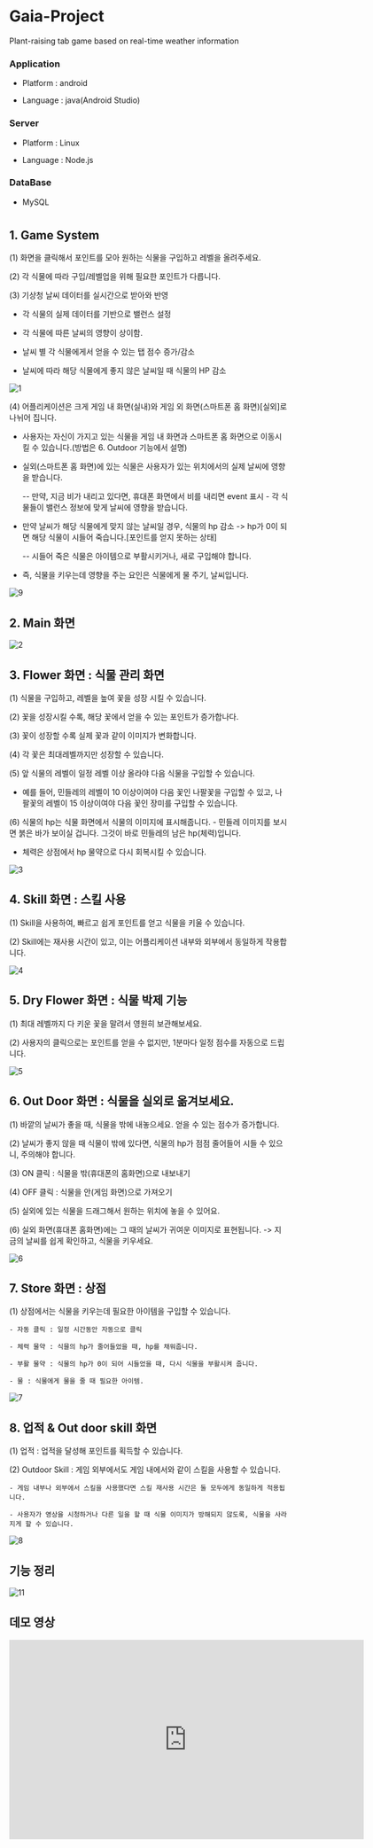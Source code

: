 # Gaia-Project

Plant-raising tab game based on real-time weather information  

### Application   
  - Platform : android

  - Language : java(Android Studio)
  
### Server 
  - Platform : Linux
  
  - Language : Node.js

### DataBase
  - MySQL

#
##
## 1. Game System

(1) 화면을 클릭해서 포인트를 모아 원하는 식물을 구입하고 레벨을 올려주세요.

(2) 각 식물에 따라 구입/레벨업을 위해 필요한 포인트가 다릅니다.

(3) 기상청 날씨 데이터를 실시간으로 받아와 반영

  - 각 식물의 실제 데이터를 기반으로 밸런스 설정
  
  - 각 식물에 따른 날씨의 영향이 상이함.
  
  - 날씨 별 각 식물에게서 얻을 수 있는 탭 점수 증가/감소
  
  - 날씨에 따라 해당 식물에게 좋지 않은 날씨일 때 식물의 HP 감소
  
![1](https://user-images.githubusercontent.com/22411296/61605696-ab86af00-ac81-11e9-8bc1-eaf0fcb17faa.JPG)

(4) 어플리케이션은 크게 게임 내 화면(실내)와 게임 외 화면(스마트폰 홈 화면)[실외]로 나뉘어 집니다.

  - 사용자는 자신이 가지고 있는 식물을 게임 내 화면과 스마트폰 홈 화면으로 이동시킬 수 있습니다.(방법은 6. Outdoor 기능에서 설명)
  
  - 실외(스마트폰 홈 화면)에 있는 식물은 사용자가 있는 위치에서의 실제 날씨에 영향을 받습니다.
  
      -- 만약, 지금 비가 내리고 있다면, 휴대폰 화면에서 비를 내리면 event 표시 - 각 식물들이 밸런스 정보에 맞게 날씨에 영향을 받습니다.

  - 만약 날씨가 해당 식물에게 맞지 않는 날씨일 경우, 식물의 hp 감소 -> hp가 0이 되면 해당 식물이 시들어 죽습니다.[포인트를 얻지 못하는 상태]
  
      -- 시들어 죽은 식물은 아이템으로 부활시키거나, 새로 구입해야 합니다.
        
  - 즉, 식물을 키우는데 영향을 주는 요인은 식물에게 물 주기, 날씨입니다.
  
![9](https://user-images.githubusercontent.com/22411296/61606268-62842a00-ac84-11e9-9caa-edd602bb58ac.JPG)

## 2. Main 화면
![2](https://user-images.githubusercontent.com/22411296/61606075-885cff00-ac83-11e9-8a68-3bb31f4f14da.JPG)

## 3. Flower 화면 : 식물 관리 화면
(1) 식물을 구입하고, 레벨을 높여 꽃을 성장 시킬 수 있습니다.

(2) 꽃을 성장시킬 수록, 해당 꽃에서 얻을 수 있는 포인트가 증가합나다.

(3) 꽃이 성장할 수록 실제 꽃과 같이 이미지가 변화합니다.

(4) 각 꽃은 최대레벨까지만 성장할 수 있습니다.

(5) 앞 식물의 레벨이 일정 레벨 이상 올라야 다음 식물을 구입할 수 있습니다.

  - 예를 들어, 민들레의 레벨이 10 이상이여야 다음 꽃인 나팔꽃을 구입할 수 있고, 나팔꽃의 레벨이 15 이상이여야 다음 꽃인 장미를 구입할 수 있습니다.
  
(6) 식물의 hp는 식물 화면에서 식물의 이미지에 표시해줍니다. - 민들레 이미지를 보시면 붉은 바가 보이실 겁니다. 그것이 바로 민들레의 남은 hp(체력)입니다.
  
  - 체력은 상점에서 hp 물약으로 다시 회복시킬 수 있습니다.

![3](https://user-images.githubusercontent.com/22411296/61606163-eb4e9600-ac83-11e9-8a38-776407e61ed9.JPG)

## 4. Skill 화면 : 스킬 사용
(1) Skill을 사용하여, 빠르고 쉽게 포인트를 얻고 식물을 키울 수 있습니다.

(2) Skill에는 재사용 시간이 있고, 이는 어플리케이션 내부와 외부에서 동일하게 작용합니다.

![4](https://user-images.githubusercontent.com/22411296/61606487-8c8a1c00-ac85-11e9-974a-6593581b7c7a.JPG)

## 5. Dry Flower 화면 : 식물 박제 기능
(1) 최대 레벨까지 다 키운 꽃을 말려서 영원히 보관해보세요.

(2) 사용자의 클릭으로는 포인트를 얻을 수 없지만, 1분마다 일정 점수를 자동으로 드립니다.

![5](https://user-images.githubusercontent.com/22411296/61606695-89dbf680-ac86-11e9-9fd1-362530b6f230.JPG)

## 6. Out Door 화면 : 식물을 실외로 옮겨보세요.
(1) 바깥의 날씨가 좋을 때, 식물을 밖에 내놓으세요. 얻을 수 있는 점수가 증가합니다.

(2) 날씨가 좋지 않을 때 식물이 밖에 있다면, 식물의 hp가 점점 줄어들어 시들 수 있으니, 주의해야 합니다.

(3) ON 클릭 : 식물을 밖(휴대폰의 홈화면)으로 내보내기

(4) OFF 클릭 : 식물을 안(게임 화면)으로 가져오기

(5) 실외에 있는 식물을 드래그해서 원하는 위치에 놓을 수 있어요.

(6) 실외 화면(휴대폰 홈화면)에는 그 때의 날씨가 귀여운 이미지로 표현됩니다. -> 지금의 날씨를 쉽게 확인하고, 식물을 키우세요.

![6](https://user-images.githubusercontent.com/22411296/61606815-0a025c00-ac87-11e9-8863-ee596405ff07.JPG)

## 7. Store 화면 : 상점
(1) 상점에서는 식물을 키우는데 필요한 아이템을 구입할 수 있습니다.

    - 자동 클릭 : 일정 시간동안 자동으로 클릭
    
    - 체력 물약 : 식믈의 hp가 줄어들었을 때, hp를 채워줍니다.
    
    - 부활 물약 : 식물의 hp가 0이 되어 시들었을 때, 다시 식물을 부활시켜 줍니다.
    
    - 물 : 식물에게 물을 줄 때 필요한 아이템.
    
![7](https://user-images.githubusercontent.com/22411296/61606887-55b50580-ac87-11e9-9d3e-a37f2afc18a7.JPG)

## 8. 업적 & Out door skill 화면
(1) 업적 : 업적을 달성해 포인트를 획득할 수 있습니다.

(2) Outdoor Skill : 게임 외부에서도 게임 내에서와 같이 스킬을 사용할 수 있습니다.

    - 게임 내부나 외부에서 스킬을 사용했다면 스킬 재사용 시간은 둘 모두에게 동일하게 적용됩니다.
    
    - 사용자가 영상을 시청하거나 다른 일을 할 때 식물 이미지가 방해되지 않도록, 식물을 사라지게 할 수 있습니다.
    
 ![8](https://user-images.githubusercontent.com/22411296/61607022-e390f080-ac87-11e9-9346-73061fd0a891.JPG)
 
 ## 기능 정리
 ![11](https://user-images.githubusercontent.com/22411296/61607086-19ce7000-ac88-11e9-8413-5b027fb81bbb.JPG)
 
 ## 데모 영상

<iframe width="640" height="360" src="https://www.youtube.com/embed/OxtukQNEpLg" frameborder="0" gesture="media" allowfullscreen=" "></iframe>
